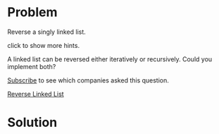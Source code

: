 
# Problem

Reverse a singly linked list.

click to show more hints.

A linked list can be reversed either iteratively or recursively. Could you
implement both?

[Subscribe](/subscribe/) to see which companies asked this question.



[Reverse Linked List](https://leetcode.com/problems/reverse-linked-list)

# Solution



